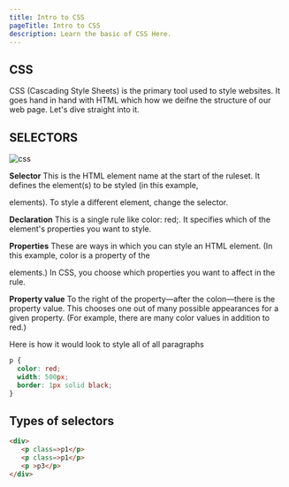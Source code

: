 ```yaml
---
title: Intro to CSS
pageTitle: Intro to CSS
description: Learn the basic of CSS Here.
---
```


## CSS

CSS (Cascading Style Sheets) is the primary tool used to style websites. It goes hand in hand with HTML which how we deifne the structure of our web page. Let's dive straight into it.

## SELECTORS

![css](https://developer.mozilla.org/en-US/docs/Learn/Getting_started_with_the_web/CSS_basics/css-declaration-small.png)

**Selector**
This is the HTML element name at the start of the ruleset. It defines the element(s) to be styled (in this example, <p> elements). To style a different element, change the selector.

**Declaration**
This is a single rule like color: red;. It specifies which of the element's properties you want to style.

**Properties**
These are ways in which you can style an HTML element. (In this example, color is a property of the <p> elements.) In CSS, you choose which properties you want to affect in the rule.

**Property value**
To the right of the property—after the colon—there is the property value. This chooses one out of many possible appearances for a given property. (For example, there are many color values in addition to red.)

Here is how it would look to style all of all paragraphs

```css
p {
  color: red;
  width: 500px;
  border: 1px solid black;
}
```

## Types of selectors

```html
<div>
   <p class=>p1</p>
   <p class=>p1</p>
   <p >p3</p>
</div>   
```



